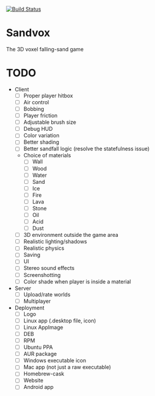 [![Build Status](https://travis-ci.org/io12/Sandvox.svg?branch=master)](https://travis-ci.org/io12/Sandvox)

# Sandvox

The 3D voxel falling-sand game

# TODO

- Client
  - [ ] Proper player hitbox
  - [ ] Air control
  - [ ] Bobbing
  - [ ] Player friction
  - [ ] Adjustable brush size
  - [ ] Debug HUD
  - [ ] Color variation
  - [ ] Better shading
  - [ ] Better sandfall logic (resolve the statefulness issue)
  - Choice of materials
    - [ ] Wall
    - [ ] Wood
    - [ ] Water
    - [ ] Sand
    - [ ] Ice
    - [ ] Fire
    - [ ] Lava
    - [ ] Stone
    - [ ] Oil
    - [ ] Acid
    - [ ] Dust
  - [ ] 3D environment outside the game area
  - [ ] Realistic lighting/shadows
  - [ ] Realistic physics
  - [ ] Saving
  - [ ] UI
  - [ ] Stereo sound effects
  - [ ] Screenshotting
  - [ ] Color shade when player is inside a material
- Server
  - [ ] Upload/rate worlds
  - [ ] Multiplayer
- Deployment
  - [ ] Logo
  - [ ] Linux app (.desktop file, icon)
  - [ ] Linux AppImage
  - [ ] DEB
  - [ ] RPM
  - [ ] Ubuntu PPA
  - [ ] AUR package
  - [ ] Windows executable icon
  - [ ] Mac app (not just a raw executable)
  - [ ] Homebrew-cask
  - [ ] Website
  - [ ] Android app
